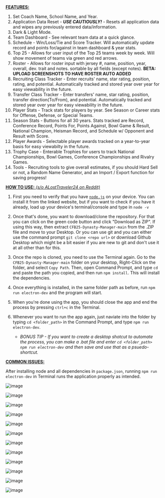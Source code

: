 <ins>**FEATURES:**</ins>

1. Set Coach Name, School Name, and Year.
2. Application Data Reset - ***USE CAUTIOUSLY!*** - Resets all application data and wipes any previously entered data/information.
3. Dark & Light Mode.
4. Team Dashboard - See relevant team data at a quick glance.
5. Schedule - Win/Loss/Tie and Score Tracker. Will automatically update record and points for/against in team dashboard & year stats.
6. Top 25 - Allows for user input of the Top 25 teams week by week.  Will show movement of teams via green and red arrows. 
7. Roster - Allows for roster input with jersey #, name, position, year, overall, dev. trait and notes. sortable by all fields (except notes).
   **BETA:** **UPLOAD SCREENSHOTS TO HAVE ROSTER AUTO ADDED** 
8. Recruiting Class Tracker - Enter recruits' name, star rating, position, rating, and potential. Automatically tracked and stored year over year for easy viewability in the future.
9. Transfer Class Tracker - Enter transfers' name, star rating, position, transfer direction(To/From), and potential. Automatically tracked and stored year over year for easy viewability in the future.
10. Player Stats - Track stats for players by year.  See Season or Career stats for Offense, Defense, or Special Teams.  
11. Season Stats - Buttons for all 30 years. Stats tracked are Record, Conference Record, Points For, Points Against, Bowl Game & Result, National Champion, Heisman Record, and Schedule w/ Opponent and Result with Score.
12. Player Awards - Selectable player awards tracked on a year-to-year basis for easy viewabilty in the future.
13. Trophy Case - Enterable Trophies for users to track National Championships, Bowl Games, Conference Championships and Rivalry Games.
14. Tools - Recruiting tools to give overall estimates, if you should Hard Sell or not, a Random Name Generator, and an Import / Export function for saving progress!


<ins>**HOW TO USE:** _(s/o ALostTraveler24 on Reddit)_</ins>

1. First you need to verify that you have [`node.js`](https://nodejs.org/en/download/package-manager/current) on your device. You can install it from the linked website, but if you want to check if you have it already, load up your device's terminal/console and type in `node -v`
2. Once that's done, you want to download/clone the repository. For that you can click on the green code button and click "Download as ZIP".  If using this way, then extract `CFB25-Dynasty-Manager-main` from the .ZIP file and move to your Desktop.  Or you can use git and you can either use the command prompt `git clone <repo url>` or download Github Desktop which might be a bit easier if you are new to git and don't use it at all other than for this.
3. Once the repo is cloned, you need to use the Terminal again.  Go to the `CFB25-Dynasty-Manager-main` folder on your desktop, Right-Click on the folder, and select `Copy Path`.  Then, open Command Prompt, and type `cd` and paste the path you copied, and then run `npm install`. This will install the dependencies.
4. Once everything is installed, in the same folder path as before, run `npm run electron-dev` and the program will start.
5. When you're done using the app, you should close the app and end the process by pressing `ctrl+c` in the Terminal.
6. Whenever you want to run the app again, just naviate into the folder by typing `cd <folder_path>` in the Command Prompt, and type `npm run electron-dev`.

   * *BONUS TIP - If you want to create a desktop shotcut to automate the process, you can make a .bat file and enter `cd <folder_path> npm run electron-dev` and then save and use that as a psuedo-shortcut.*



<ins>**COMMON ISSUES:**</ins>
  
  After installing node and all dependencies in `package.json`, running `npm run electron-dev` in Terminal runs the application properly as intended.


![image](https://github.com/user-attachments/assets/e3de4fd8-9c70-42c8-8ab2-381084846c07)

![image](https://github.com/user-attachments/assets/994b250d-2494-40d5-b93e-938ca07bebaa)

![image](https://github.com/user-attachments/assets/d3b89b1d-bbf4-4b36-a5cb-7f3d4a15939a)

![image](https://github.com/user-attachments/assets/abd7e7e4-b86d-4fc7-957b-1ba8d111965b)

![image](https://github.com/user-attachments/assets/f87455ef-2838-4aeb-9a40-1a7a7be31e9b)

![image](https://github.com/user-attachments/assets/ccea5c16-af54-413d-bbee-2ca60136759b)

![image](https://github.com/user-attachments/assets/e7df8c87-37bc-4afc-b9c1-0613d40183d8)

![image](https://github.com/user-attachments/assets/be78b5a3-55ee-403e-bbc1-91a80e02687d)

![image](https://github.com/user-attachments/assets/272e6824-b6b5-4243-80ae-2aed712718f5)

![image](https://github.com/user-attachments/assets/2a2512f7-7d3f-4786-9940-6cdb46c0b6d8)

![image](https://github.com/user-attachments/assets/28fb8b42-0f9f-42f2-ac3e-3b285b9a6413)

![image](https://github.com/user-attachments/assets/5570c97b-4128-4139-ab15-84cfb4a6c8f3)


